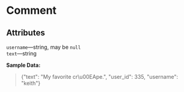 # Comment #

## Attributes ##
`username`—string, may be `null`  
`text`—string  

**Sample Data:**  

> {"text": "My favorite cr\\u00EApe.", "user_id": 335, "username": "keith"}
